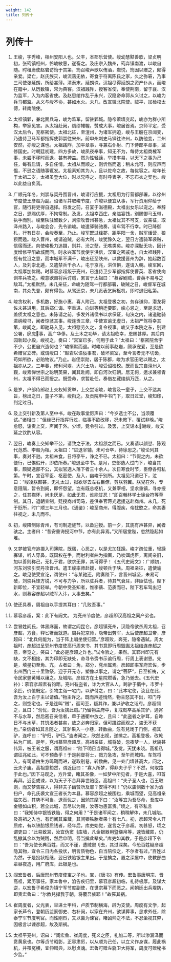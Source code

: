 ```yaml
---
weight: 142
title: 列传十
---
```


# 列传十

1. <span id="列传十-1"></span>
王峻，字秀峰，相州安阳人也。父丰，本郡乐营使。峻幼慧黠善歌，梁贞明初，张筠镇相州，怜峻敏惠，遂畜之。及庄宗入魏州，筠弃镇南渡，以峻自随。时租庸使赵岩访筠于其第，筠召峻声歌以侑酒，岩悦，筠因以赠之，颇得亲爱。梁亡，赵氏族灭，峻流落无依，寄食于符离陈氏之家，久之弥窘，乃事三司使张延朗，所给甚薄。清泰末，延朗诛，汉祖尽得延朗之资产仆从，而峻在籍中，从历数镇，常为典客。汉祖践阼，授客省使，奉使荆南，留于襄、汉为监军，入为内客省使。及赵思绾作乱于永兴，汉隐帝命郭从义讨之，以峻为兵马都监。从义与峻不协，甚如水火。未几，改宣徽北院使。贼平，加检校太傅，转南院使。

2. <span id="列传十-2"></span>
太祖镇鄴，兼北面兵马，峻为监军，留驻鄴城。隐帝萧墙变起，峻亦为群小所构，举家见害。从太祖赴阙，绸缪帷幄，赞成大事，峻居首焉。京师平定，受汉太后令，充枢密使。太祖北征，至澶州，为诸军拥迫，峻与王殷在京闻变，乃遣侍卫马军都指挥使郭崇往宋州，前申州刺史马铎往许州，以防他变，二州安然，亦峻之谋也。太祖践阼，加平章事，寻兼右仆射、门下侍郎平章事，监修国史。时朝廷初建，四方多故，峻夙夜奉事，知无不为，每侍太祖商榷军事，未尝不移时而退，甚有裨益。然为性轻躁，举措率易，以天下之事为己任，每有启请，多自任情。太祖从而顺之，则忻然而退；稍未允可，则应声而愠，不逊之语随事辄发。太祖素知其为人，且以佐命之故，每优容之。峻年长于太祖二岁，太祖虽登大位，时以兄呼之，有时呼表字，不忘布衣之契也。峻以此益自负焉。

3. <span id="列传十-3"></span>
广顺元年冬，刘崇与契丹围晋州，峻请行应援，太祖用为行营都部署，以徐州节度使王彦超为副。诏诸军并取峻节度，许峻以便宜从事，军行资用仰给于官，随行将吏得自选择。将发之前，召宴于滋德殿，太祖出女乐以宠之。奉辞之日，恩赐优厚，不拘常制。及发，太祖幸西庄，亲临宴饯，别赐御马玉带，执手而别。峻至陕驻留数夕，刘崇攻晋州甚急，太祖忧其不可支，议亲征，取泽州路入，与峻会合，先令谕峻。峻遣驿骑驰奏，请车驾不行幸。时已降御札，行有日矣，会峻奏至，乃止。峻军既过绛郡，距平阳一舍，贼军燔营，狼狈而遁。峻入晋州，或请追贼，必有大利，峻犹豫久之，翌日方遣骑军袭贼，信宿而还。向使峻极力追蹑，则并、汾之孽，无噍类矣。峻亦深耻无功，因计度增修平阳故城而回。时永兴军节度使李洪信，汉室之密戚也，自太祖践阼，恆有忧沮之意，而本城军不满千，峻出征至陕州，以救援晋州为辞，抽起数百人，及刘崇北遁，又遣禁兵千余人，屯于京兆，洪信惧，遂请入朝。峻军回，太祖厚加优赐。时慕容彦超叛于兗州，已遣侍卫步军都指挥使曹英、客省使向训率兵攻之。峻意欲自将兵讨贼，累言于太祖曰：“慕容剧贼，曹英不易与之敌耳。”太祖默然。未几亲征，命峻为随驾一行都部署，破贼之日，峻督军在城南，其众先登，颇有得色。从驾还京，未几贡表乞解枢机，即时退归私第。

4. <span id="列传十-4"></span>
峻贪权利，多机数，好施小惠，喜人附己。太祖登极之初，务存谦抑，潜龙将佐未甚进用，其后郑仁诲、李重进、向训等稍迁要职，峻心忌之，至是求退，盖侦太祖之意也。未陈请之前，多发外诸侯书以求保证，旬浃之内，诸道驰骑进纳峻书，闻者惊骇其事。峻连贡三章，中使宣谕无虚日，太祖严驾将幸其第，峻闻之，即驰马入见，太祖慰劳久之，复令视事。峻又于本院之东，别建公署，廓庑事，高广华侈。及土木之功毕，请太祖临幸，恩赐甚厚。其后内园新起小殿，峻视之，奏曰：“宫室已多，何用于此？”太祖曰：“枢密院舍宇不少，公更自兴造何也？”峻惭默而退。时峻以前事赵岩，颇承宠爱，至是欲希赠官立碑。或谓峻曰：“赵岩以谄佞事君，破坏梁室，至今言者无不切齿，苟如所欲，必贻物议。”乃止。岩侄崇勋，居于陈郡，峻为求官田宅以赐之，太祖亦从之。三年春，修利河堤，大兴土功，峻受诏检校。既而世宗自澶州入觐，峻素惮世宗之聪明英果，闻其赴阙，即自河次归朝。居无何，邀求兼领青州，太祖不得已而授之。既受命，求暂赴任，奏借左藏绫绢万匹，从之。

5. <span id="列传十-5"></span>
是岁，户部侍郎赵上交权知贡举，上交尝诣峻，峻言及一童子，上交不达其旨，榜出之日，童子不第，峻衔之。及贡院申中书门下，取日过堂，峻知印，判定过日。

6. <span id="列传十-6"></span>
及上交引新及第人至中书，峻在政事堂厉声曰：“今岁选士不公，当须覆试。”诸相曰：“但缘已行指挥行过，临事不欲改移，况未敕下，覆试非晚。”峻愈怒，诟责上交，声闻于外。少顷，竟令引过。及罢，上交诣本谢峻，峻又延之饮酌从容。

7. <span id="列传十-7"></span>
翌日，峻奏上交知举不公，请致之于法，太祖颔之而已。又奏请以颜愆、陈观代范质、李穀为相。太祖曰：“进退宰辅，未可仓卒，待徐思之。”峻论列其事，奏对不逊。太祖未食，日将亭午，诤之不已。太祖曰：“节假之内，未欲便行，已俟假开，即依所奏。”峻退至中书。是月，吏部选人过门下，峻当其事，颇疑选部不公，其拟官选人落下者三十余人。次日寒食时节，臣僚各归私第。午时，宣召宰臣、枢密使，及入，幽峻于别所。太祖见冯道已下，泣曰：“峻凌朕颇甚，无礼太过，拟欲尽去左右臣僚，剪朕羽翼。朕兒在外，专意阻隔，暂令到阙，即怀怨望。岂有既总枢机，又兼宰相，坚求重镇，寻亦授之，任其襟怀，尚未厌足，如此无君，谁能甘忍！”即召翰林学士徐台符等草制。其日，退朝宣制，贬授商州司马，差供奉官蒋光远援送赴商州。未几，死于贬所，时广顺三年三月也。《通鉴》：峻至商州，得腹疾，帝犹愍之，命其妻往视之，未几而卒。

8. <span id="列传十-8"></span>
初，峻降制除青州，有司制造旌节，以备迎授。前一夕，其旄有声甚异，闻者骇之。主者曰：“昔安重诲授河中节，亦有此异焉。”又所居堂陛，忽然隐起如堆。

9. <span id="列传十-9"></span>
又梦被官府追摄入司簿院，既寤，心恶之，以是尤加狂躁。峻才疏位重，轻躁寡谋，听人穿鼻，既国权在手，而射利者曲为指画，乃啖饵虎臣，离间亲旧，加以善则称己，无礼于君，欲求无罪，其可得乎！《五代史阙文》：广顺初，河东刘崇引契丹攻晋州。遣王峻率师赴援，峻顿兵于陕。周祖亲征，遣使谕之。峻见使受宣讫，谓使曰：“与某驰还，附奏陛下，言晋州城坚，未易可破，刘崇兵锋方锐，不可与力争，所以驻兵者，待其气衰耳，非臣怯也。陛下新即位，不宜轻举。今朝中受圣知者，惟李蒨、范质而已，陛下若车驾出汜水，则慕容彦超以贼军入汴，大事去矣。”

10. <span id="列传十-10"></span>
使还具奏，周祖自以手提其耳曰：“几败吾事。”

11. <span id="列传十-11"></span>
慕容彦超，案：此下有阙文。 为兗州节度使，彦超即汉高祖之同产弟也。

12. <span id="列传十-12"></span>
尝冒姓阎氏，体黑麻面，故谓之阎昆仑。彦超镇兗州，汉隐帝欲杀周太祖，召彦超，方食，释匕箸而就道。周兵犯京师，隐帝出劳军，太后使彦超卫帝，彦超曰：“北兵何能为，当于阵上唱坐使归营。”彦超败，奔兗，隐帝遇弑。周太祖时，彦超进呈郓州节度使高行周来书，其书意即行周毁讟太祖结连彦超之意，帝览之，笑曰：“此必是彦超之诈也。”试令验之，果然。其郓州印元有缺，文不相接，其为印即无缺处，帝寻令赍书示谕行周，行周上表谢恩。先是，填星初至角、亢，占者曰：角，郑分，兗州属焉。彦超即率军府宾佐，步出州西门三十里致祭，迎于开元寺，塑像以事之，谓之“菩萨”，日至祈祷，又令民家竖黄幡以禳之。及城陷，彦超方在土星院燃香，急乃驰去。《五代史补》：慕容彦超素有钩距。兗州有盗者，诈为大官从人，跨驴于衢中，市罗十余匹，价值既定，引物主诣一宅门，以驴付之，曰：“此本宅使，汝且在此，吾为汝上白于主以请值。”物主许之。既而声迹悄然，物主怒其不出，叩门呼之，则空宅也。于是连叫“贼”，巡司至，疑其诈，兼以驴收之诣府。彦超悯之，且曰：“勿忧，吾为汝擒此贼。”乃留物主府中，复戒厩卒高系其驴，通宵不与水草，然后密召亲信者，牵于通衢中放之，且曰：“此盗者之驴耳，自昨日不与水草，其饥渴者甚矣，放之必奔归家，但可蹑踪而观之，盗无不获也。”亲信者如其言随之，其驴果入一小巷，转数曲，忽有兒戏于门侧，视其驴，连呼曰：“驴归，驴归。”盗者闻之，欣然出视，遂擒之。高祖登极，改乾祐为广顺。是年，兗州慕容彦超反。高祖亲征，城将破，忽夜梦一人，状貌甚伟异，被王者之服，谓高祖曰：“陛下明日当得城。”及觉，天犹未晓。高祖私谓征兆如此，可不预备乎！于是躬督将士，戮力急攻，至午而城陷。车驾将入，有司请由生方鸣鞘而进，遂取别巷，转数曲，见一处门墙甚高大，问之，云夫子庙。高祖意豁然，谓近臣曰：“寡人所梦，得非夫子乎？不然，何取路于此也。”因下马观之，方升堂，睹其圣像，一如梦中所见者，于是大喜，叩首再拜。近臣或谏，以为天子不合拜异世陪臣。高祖曰：“夫子圣人也，百王取则，而又梦告寡人，得非夫子幽赞所及耶？安得不拜！”仍以庙侧数十家为洒扫户，命孔氏袭文宣王者长为本县。慕容彦超之被围也，乘城而望，见高祖亲临矢石，其势不可当，退而忧之，因勉其麾下曰：“汝等宜为吾尽命，吾库中金银如山积，若全此城，吾尽以为赐，汝等勿患富贵。”顷之，有卒私言曰：“我知侍中银皆铁胎，得之何用？”于是诸军闻之，稍稍解体，未几城陷。及高祖之入也，有司阅其库藏，其间银铁胎者果十有七八。初，彦超常令人开质库，有以铁胎银质钱者，经年后，库吏始觉，遂言之于彦超。初甚怒，顷之谓吏曰：“此易致耳，汝宜伪窦刂库墙，凡金银器用暨缣帛等，速皆藏匿，仍乱撤其余以为贼践，然后申明，吾当擒此辈矣。”库吏如其教，于是彦超下令曰：“吾为使长典百姓，而又不谨，遭贼窦刂去，其过深矣。今恐百姓疑彦超隐其物，宜令三日内各投状，明言质物色，自当陪偿之，不尔者有过。”百姓以为然，于是投状相继，翌日铁胎银主果出。于是擒之，置之深屋中，使教部曲辈昼夜造，用广府库，此银是也。

13. <span id="列传十-13"></span>
阎宏鲁者，后唐邢州节度使宝之子也。宝，《唐书》有传。宏鲁事唐明宗、晋高祖，累历事任。家本鲁中，洎告疾归里，慕容彦超初临，礼待极厚。及谋大逆，以宏鲁子希俊为镇宁军节度副使，在世宗幕下而恶之。闻朝廷出兵堤防，即责宏鲁曰：“尔教兒捍我于朝，将覆吾族耶！”故罹其祸。

14. <span id="列传十-14"></span>
崔周度者，父光表，举进士甲科，卢质节制横海，辟为支使。周度有文学，起家长芦令，登朝历监察御史、右补阙，以家在齐州，欲谋葬事，恳求外任，除泰宁军节度判官。而性刚烈，又以尝为谏官，睹凶帅之不法，不忍坐视其弊，因极言以谏彦超，故及斯祸。

15. <span id="列传十-15"></span>
太祖平兗州，诏曰：“阎宏鲁、崔周度，死义之臣，礼加二等，所以渗漏泽而贲黄泉也。尔等贞节昭彰，正容肃厉，以从顺为己任，以立义作身谋，履此祸机，并罹冤横，宜伸赠典，以慰贞魂。宏鲁可赠左骁卫大将军，周度可赠秘书少监。”
